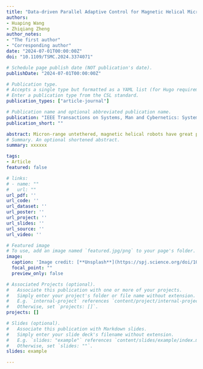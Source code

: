 ```yaml
---
title: "Data-driven Parallel Adaptive Control for Magnetic Helical Microrobots with Derivative Structure in Uncertain Environments"
authors:
- Huaping Wang
- Zhiqiang Zheng
author_notes:
- "The first author"
- "Corresponding author"
date: "2024-07-01T00:00:00Z"
doi: "10.1109/TSMC.2024.3374071"

# Schedule page publish date (NOT publication's date).
publishDate: "2024-07-01T00:00:00Z"

# Publication type.
# Accepts a single type but formatted as a YAML list (for Hugo requirements).
# Enter a publication type from the CSL standard.
publication_types: ["article-journal"]

# Publication name and optional abbreviated publication name.
publication: "IEEE Transactions on Systems, Man and Cybernetics: System"
publication_short: ""

abstract: Micron-range untethered, magnetic helical robots have great potential for biomedical applications due to their desirable performance with high flexibility and accuracy in unstructured and confined environments. However, at the microscale, time-varying uncertain disturbances in the environment and electromagnetic system greatly hinder helical microrobot tracking control performance. When a microrobot is replaced or even a derivative version with a slight helical body structure change is used for different tasks, the performance of the original control scheme remarkably decreases or even becomes ineffective. Here, we propose a data-driven optimal integrated controller (D 2-OIC) that realizes precise tracking and transfer control among a series of helical microrobots with derived structures in different situations. The control approach has a parallel structure with nonlinear feedforward and linear feedback controllers. The nonlinear feedforward controller inversely maps the relationship between the electromagnetic field state and the helical microrobot motion state, allowing the helical microrobot to quickly approach the desired motion state. The linear feedback controller effectively adjusts the controller parameters using the virtual reference feedback tuning (VRFT) method, thus eliminating any residual motion errors arising from nonlinear control. By retraining on newly acquired and collected cumulative data with assigned weights, the nonlinear feedforward controller is updated to achieve transfer control among various helical microrobot types. In the experiment, two helical microrobot types performed arbitrary path tracking and obstacle avoidance tasks with tracking errors consistently less than 4% of the microrobot body length, demonstrating the feasibility of the proposed method.
# Summary. An optional shortened abstract.
summary: xxxxxx

tags:
- Article
featured: false

# links:
# - name: ""
#   url: ""
url_pdf: ''
url_code: ''
url_dataset: ''
url_poster: ''
url_project: ''
url_slides: ''
url_source: ''
url_video: ''

# Featured image
# To use, add an image named `featured.jpg/png` to your page's folder. 
image:
  caption: 'Image credit: [**Unsplash**](https://spj.science.org/doi/10.34133/research.0414#F1)'
  focal_point: ""
  preview_only: false

# Associated Projects (optional).
#   Associate this publication with one or more of your projects.
#   Simply enter your project's folder or file name without extension.
#   E.g. `internal-project` references `content/project/internal-project/index.md`.
#   Otherwise, set `projects: []`.
projects: []

# Slides (optional).
#   Associate this publication with Markdown slides.
#   Simply enter your slide deck's filename without extension.
#   E.g. `slides: "example"` references `content/slides/example/index.md`.
#   Otherwise, set `slides: ""`.
slides: example

---
```


<!-- {{% callout note %}}
Click the *Cite* button above to demo the feature to enable visitors to import publication metadata into their reference management software.
{{% /callout %}}

{{% callout note %}}
Create your slides in Markdown - click the *Slides* button to check out the example.
{{% /callout %}}

Add the publication's **full text** or **supplementary notes** here. You can use rich formatting such as including [code, math, and images](https://docs.hugoblox.com/content/writing-markdown-latex/). -->
